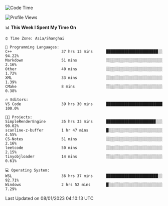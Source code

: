 <!--START_SECTION:waka-->
![Code Time](http://img.shields.io/badge/Code%20Time-562%20hrs%2053%20mins-blue)

![Profile Views](http://img.shields.io/badge/Profile%20Views-2-blue)

📊 **This Week I Spent My Time On** 

```text
⌚︎ Time Zone: Asia/Shanghai

💬 Programming Languages: 
C++                      37 hrs 13 mins      ███████████████████████░░   94.22% 
Markdown                 51 mins             ░░░░░░░░░░░░░░░░░░░░░░░░░   2.16% 
Other                    40 mins             ░░░░░░░░░░░░░░░░░░░░░░░░░   1.72% 
XML                      33 mins             ░░░░░░░░░░░░░░░░░░░░░░░░░   1.39% 
CMake                    8 mins              ░░░░░░░░░░░░░░░░░░░░░░░░░   0.38%

🔥 Editors: 
VS Code                  39 hrs 30 mins      █████████████████████████   100.0%

🐱‍💻 Projects: 
SimpleRenderEngine       35 hrs 33 mins      ██████████████████████░░░   90.02% 
scanline-z-buffer        1 hr 47 mins        █░░░░░░░░░░░░░░░░░░░░░░░░   4.55% 
CS-Notes                 51 mins             ░░░░░░░░░░░░░░░░░░░░░░░░░   2.16% 
leetcode                 50 mins             ░░░░░░░░░░░░░░░░░░░░░░░░░   2.15% 
tinyobjloader            14 mins             ░░░░░░░░░░░░░░░░░░░░░░░░░   0.61%

💻 Operating System: 
WSL                      36 hrs 37 mins      ███████████████████████░░   92.71% 
Windows                  2 hrs 52 mins       █░░░░░░░░░░░░░░░░░░░░░░░░   7.29%

```


 Last Updated on 08/01/2023 04:10:13 UTC
<!--END_SECTION:waka-->
